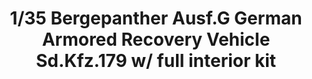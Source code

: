 ---
title: "1/35 Bergepanther Ausf.G German Armored Recovery Vehicle Sd.Kfz.179 w/ full interior kit "
price: 6800.0
desc: ""
img_path: "/assets/img/TAKO2107.jpg"
brand: AMMO
available: true
special_offer: false
new: false
soon: false
cat: "Plasticne-Makete"
subcat: "PM-TAKOM"
subsubcat: ""
sifra: "TAKO2107"
---